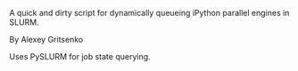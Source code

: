 A quick and dirty script for dynamically queueing iPython parallel engines in SLURM.

By Alexey Gritsenko

Uses PySLURM for job state querying.
